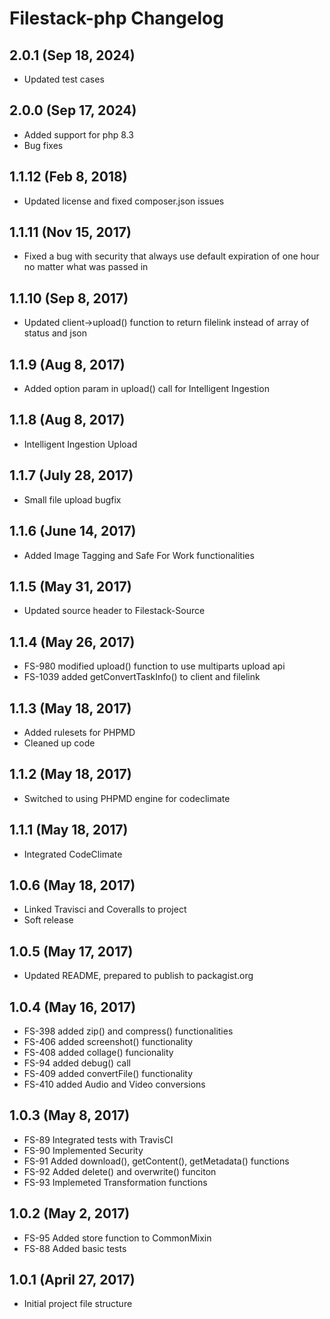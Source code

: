# Filestack-php Changelog

## 2.0.1 (Sep 18, 2024)
- Updated test cases

## 2.0.0 (Sep 17, 2024)
- Added support for php 8.3
- Bug fixes

## 1.1.12 (Feb 8, 2018)
- Updated license and fixed composer.json issues

## 1.1.11 (Nov 15, 2017)
- Fixed a bug with security that always use default expiration of one hour
no matter what was passed in

## 1.1.10 (Sep 8, 2017)
- Updated client->upload() function to return filelink instead of array of status and json

## 1.1.9 (Aug 8, 2017)
- Added option param in upload() call for Intelligent Ingestion

## 1.1.8 (Aug 8, 2017)
- Intelligent Ingestion Upload

## 1.1.7 (July 28, 2017)
- Small file upload bugfix

## 1.1.6 (June 14, 2017)
- Added Image Tagging and Safe For Work functionalities

## 1.1.5 (May 31, 2017)
- Updated source header to Filestack-Source

## 1.1.4 (May 26, 2017)
- FS-980 modified upload() function to use multiparts upload api
- FS-1039 added getConvertTaskInfo() to client and filelink

## 1.1.3 (May 18, 2017)
- Added rulesets for PHPMD
- Cleaned up code

## 1.1.2 (May 18, 2017)
- Switched to using PHPMD engine for codeclimate

## 1.1.1 (May 18, 2017)
- Integrated CodeClimate

## 1.0.6 (May 18, 2017)
- Linked Travisci and Coveralls to project
- Soft release

## 1.0.5 (May 17, 2017)
- Updated README, prepared to publish to packagist.org

## 1.0.4 (May 16, 2017)
- FS-398 added zip() and compress() functionalities
- FS-406 added screenshot() functionality
- FS-408 added collage() funcionality
- FS-94 added debug() call
- FS-409 added convertFile() functionality
- FS-410 added Audio and Video conversions

## 1.0.3 (May 8, 2017)
- FS-89 Integrated tests with TravisCI
- FS-90 Implemented Security
- FS-91 Added download(), getContent(), getMetadata() functions
- FS-92 Added delete() and overwrite() funciton
- FS-93 Implemeted Transformation functions

## 1.0.2 (May 2, 2017)

- FS-95 Added store function to CommonMixin
- FS-88 Added basic tests

## 1.0.1 (April 27, 2017)

- Initial project file structure
